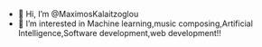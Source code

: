 - 👋 Hi, I’m @MaximosKalaitzoglou
- 👀 I’m interested in Machine learning,music composing,Artificial Intelligence,Software development,web development!!
<!---- 🌱 I’m currently a student in University of Ioannina Msc computer science and engineering
--->
<!---
- 💞️ I’m looking to collaborate on ...
- 📫 How to reach me ...
--->
<!---
MaximosKalaitzoglou/MaximosKalaitzoglou is a ✨ special ✨ repository because its `README.md` (this file) appears on your GitHub profile.
You can click the Preview link to take a look at your changes.
--->
